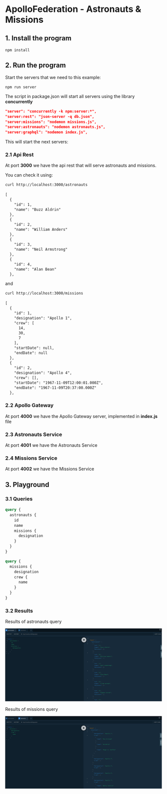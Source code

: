 # ApolloFederation - Astronauts & Missions

## 1. Install the program

```shell
npm install
```

## 2. Run the program

Start the servers that we need to this example:

```shell
npm run server
```

The script in package.json will start all servers using the library __concurrently__

```json
"server": "concurrently -k npm:server:*",
"server:rest": "json-server -q db.json",
"server:missions": "nodemon missions.js",
"server:astronauts": "nodemon astronauts.js",
"server:graphql": "nodemon index.js",
```

This will start the next servers:

### 2.1 Api Rest

At port __3000__ we have the api rest that will serve astronauts and missions.

You can check it using:

```shell
curl http://localhost:3000/astronauts

[
  {
    "id": 1,
    "name": "Buzz Aldrin"
  },
  {
    "id": 2,
    "name": "William Anders"
  },
  {
    "id": 3,
    "name": "Neil Armstrong"
  },
  {
    "id": 4,
    "name": "Alan Bean"
  },
```

and

```shell
curl http://localhost:3000/missions

[
  {
    "id": 1,
    "designation": "Apollo 1",
    "crew": [
      14,
      30,
      7
    ],
    "startDate": null,
    "endDate": null
  },
  {
    "id": 2,
    "designation": "Apollo 4",
    "crew": [],
    "startDate": "1967-11-09T12:00:01.000Z",
    "endDate": "1967-11-09T20:37:00.000Z"
  },
```

### 2.2 Apollo Gateway

At port __4000__ we have the Apollo Gateway server, implemented in __index.js__ file

### 2.3 Astronauts Service

At port __4001__ we have the Astronauts Service

### 2.4 Missions Service

At port __4002__ we have the Missions Service

## 3. Playground

### 3.1 Queries

```graphql
query {
  astronauts {
    id
    name
    missions {
      designation
    }
  }
}
```

```graphql
query {
  missions {
    designation
    crew {
      name
    }
  }
}
```

### 3.2 Results

Results of astronauts query

![Astronauts](./images/astronauts.png)

Results of missions query

![Missions](./images/missions.png)
